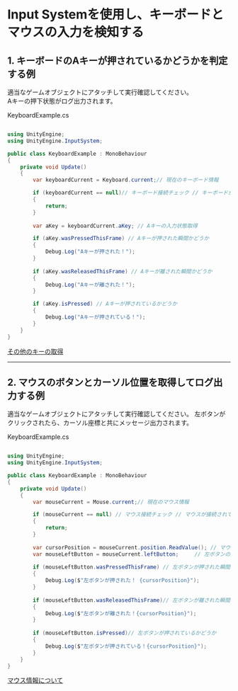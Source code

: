 # Input Systemを使用し、キーボードとマウスの入力を検知する

## 1. キーボードのAキーが押されているかどうかを判定する例

適当なゲームオブジェクトにアタッチして実行確認してください。  
Aキーの押下状態がログ出力されます。

KeyboardExample.cs
```cs

using UnityEngine;
using UnityEngine.InputSystem;

public class KeyboardExample : MonoBehaviour
{
    private void Update()
    {
        var keyboardCurrent = Keyboard.current;// 現在のキーボード情報

        if (keyboardCurrent == null)// キーボード接続チェック // キーボードが接続されていないと // Keyboard.currentがnullになる  
        {            
            return;
        }
            
        var aKey = keyboardCurrent.aKey; // Aキーの入力状態取得

        if (aKey.wasPressedThisFrame) // Aキーが押された瞬間かどうか
        {
            Debug.Log("Aキーが押された！");
        }
            
        if (aKey.wasReleasedThisFrame) // Aキーが離された瞬間かどうか
        {
            Debug.Log("Aキーが離された！");
        }

        if (aKey.isPressed) // Aキーが押されているかどうか
        {
            Debug.Log("Aキーが押されている！");
        }
    }
}
```


[その他のキーの取得](https://docs.unity3d.com/Packages/com.unity.inputsystem@1.5/api/UnityEngine.InputSystem.Keyboard.html "その他のキーの取得")



---

## 2. マウスのボタンとカーソル位置を取得してログ出力する例

適当なゲームオブジェクトにアタッチして実行確認してください。
左ボタンがクリックされたら、カーソル座標と共にメッセージ出力されます。

KeyboardExample.cs
```cs

using UnityEngine;
using UnityEngine.InputSystem;

public class KeyboardExample : MonoBehaviour
{
    private void Update()
    {
        var mouseCurrent = Mouse.current;// 現在のマウス情報

        if (mouseCurrent == null) // マウス接続チェック // マウスが接続されていないと // Mouse.currentがnullになる
        {      
            return;
        }
    
        var cursorPosition = mouseCurrent.position.ReadValue(); // マウスカーソル位置取得       
        var mouseLeftButton = mouseCurrent.leftButton;     // 左ボタンの入力状態取得
        
        if (mouseLeftButton.wasPressedThisFrame) // 左ボタンが押された瞬間かどうか
        {
            Debug.Log($"左ボタンが押された！ {cursorPosition}");
        }
        
        if (mouseLeftButton.wasReleasedThisFrame)// 左ボタンが離された瞬間かどうか
        {
            Debug.Log($"左ボタンが離された！{cursorPosition}");
        }
        
        if (mouseLeftButton.isPressed)// 左ボタンが押されているかどうか
        {
            Debug.Log($"左ボタンが押されている！{cursorPosition}");
        }
    }
}
```

[マウス情報について](https://docs.unity3d.com/Packages/com.unity.inputsystem@1.5/api/UnityEngine.InputSystem.Mouse.html "その他、マウス情報について")

